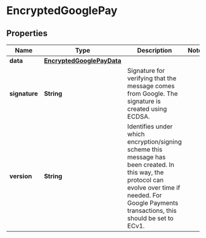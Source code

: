 

# EncryptedGooglePay

## Properties

Name | Type | Description | Notes
------------ | ------------- | ------------- | -------------
**data** | [**EncryptedGooglePayData**](EncryptedGooglePayData.md) |  | 
**signature** | **String** | Signature for verifying that the message comes from Google. The signature is created using ECDSA. | 
**version** | **String** | Identifies under which encryption/signing scheme this message has been created. In this way, the protocol can evolve over time if needed. For Google Payments transactions, this should be set to ECv1. | 



